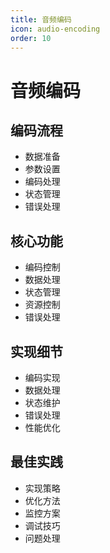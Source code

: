 ```yaml
---
title: 音频编码
icon: audio-encoding
order: 10
---
```


# 音频编码

## 编码流程
- 数据准备
- 参数设置
- 编码处理
- 状态管理
- 错误处理

## 核心功能
- 编码控制
- 数据处理
- 状态管理
- 资源控制
- 错误处理

## 实现细节
- 编码实现
- 数据处理
- 状态维护
- 错误处理
- 性能优化

## 最佳实践
- 实现策略
- 优化方法
- 监控方案
- 调试技巧
- 问题处理
